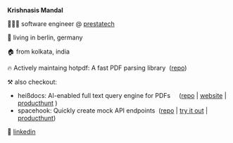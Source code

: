 **Krishnasis Mandal**

👨🏽‍💻 software engineer @ [prestatech](https://prestatech.com/)

📍 living in berlin, germany

🏠 from kolkata, india

🔥 Actively maintaing hotpdf: A fast PDF parsing library&nbsp;&nbsp;([repo](https://github.com/weareprestatech/hotpdf))

⚒️ also checkout:
 - heißdocs: AI-enabled full text query engine for PDFs&nbsp;&nbsp;&nbsp;&nbsp;&nbsp;([repo](https://github.com/krishnasism/heissdocs) | [website](https://heissdocs.com/) | [producthunt](https://www.producthunt.com/posts/heissdocs)&nbsp;)
 - spacehook: Quickly create mock API endpoints&nbsp;&nbsp;([repo](https://github.com/krishnasism/spacehook) | [try it out](https://deta.space/discovery/@krishnasism/spacehook) | [producthunt](https://www.producthunt.com/posts/spacehook-2))

💬 [linkedin](https://www.linkedin.com/in/krishnasis/)
